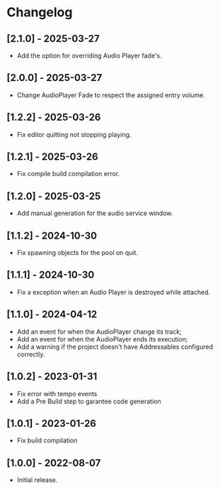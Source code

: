 ﻿# Changelog

## [2.1.0] - 2025-03-27
- Add the option for overriding Audio Player fade's.

## [2.0.0] - 2025-03-27
- Change AudioPlayer Fade to respect the assigned entry volume.

## [1.2.2] - 2025-03-26
- Fix editor quitting not stopping playing.

## [1.2.1] - 2025-03-26
- Fix compile build compilation error.

## [1.2.0] - 2025-03-25
- Add manual generation for the audio service window.

## [1.1.2] - 2024-10-30
- Fix spawning objects for the pool on quit.

## [1.1.1] - 2024-10-30
- Fix a exception when an Audio Player is destroyed while attached.

## [1.1.0] - 2024-04-12
- Add an event for when the AudioPlayer change its track;
- Add an event for when the AudioPlayer ends its execution;
- Add a warning if the project doesn't have Addressables configured correctly.

## [1.0.2] - 2023-01-31
- Fix error with tempo events
- Add a Pre Build step to garantee code generation

## [1.0.1] - 2023-01-26
- Fix build compilation

## [1.0.0] - 2022-08-07
- Initial release.
